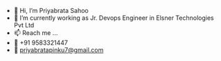 - 👋 Hi, I’m Priyabrata Sahoo
- 🌱 I’m currently working as Jr. Devops Engineer in Elsner Technologies Pvt Ltd
- 📫 Reach me ...
- 📱 +91 9583321447
- 📧 priyabratapinku7@gmail.com

<!---
priyabrata-pinku/priyabrata-pinku is a ✨ special ✨ repository because its `README.md` (this file) appears on your GitHub profile.
You can click the Preview link to take a look at your changes.
--->
